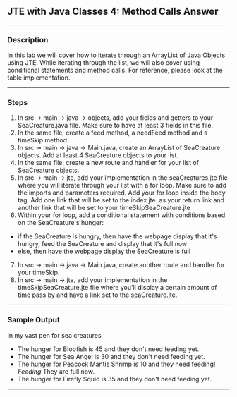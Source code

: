 ## JTE with Java Classes 4: Method Calls Answer
---
### Description
In this lab we will cover how to iterate through an ArrayList of Java Objects using JTE. While iterating through the list, we will also cover using conditional statements and method calls. For reference, please look at the table implementation.

---
### Steps

1. In src -> main -> java -> objects, add your fields and getters to your SeaCreature.java file. Make sure to have at least 3 fields in this file. 
2. In the same file, create a feed method, a needFeed method and a timeSkip method.
3. In src -> main -> java -> Main.java, create an ArrayList of SeaCreature objects. Add at least 4 SeaCreature objects to your list.
4. In the same file, create a new route and handler for your list of SeaCreature objects.
5. In src -> main -> jte, add your implementation in the seaCreatures.jte file where you will iterate through your list with a for loop. Make sure to add the imports and parameters required. Add your for loop inside the body tag. Add one link that will be set to the index.jte. as your return link and another link that will be set to your timeSkipSeaCreature.jte
6. Within your for loop, add a conditional statement with conditions based on the SeaCreature's hunger:
* if the SeaCreature is hungry, then have the webpage display that it's hungry, feed the SeaCreature and display that it's full now
* else, then have the webpage display the SeaCreature is full
7. In src -> main -> java -> Main.java, create another route and handler for your timeSkip.
8. In src -> main -> jte, add your implementation in the timeSkipSeaCreature.jte file where you'll display a certain amount of time pass by and have a link set to the seaCreature.jte.
---
### Sample Output
In my vast pen for sea creatures

* The hunger for Blobfish is 45 and they don't need feeding yet.
* The hunger for Sea Angel is 30 and they don't need feeding yet.
* The hunger for Peacock Mantis Shrimp is 10 and they need feeding! *Feeding* They are full now.
* The hunger for Firefly Squid is 35 and they don't need feeding yet.
---

